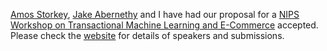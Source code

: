 [Amos Storkey](http://homepages.inf.ed.ac.uk/amos/), [Jake Abernethy](http://web.eecs.umich.edu/~jabernet/) and I have had our proposal for a [NIPS Workshop on Transactional Machine Learning and E-Commerce](http://workshops.inf.ed.ac.uk/ml/nipstransactional/) accepted. Please check the [website](http://workshops.inf.ed.ac.uk/ml/nipstransactional/) for details of speakers and submissions.
